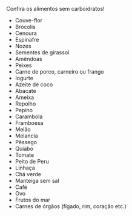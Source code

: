 Confira os alimentos sem carboidratos!

- Couve-flor
- Brócolis
- Cenoura
- Espinafre
- Nozes
- Sementes de girassol
- Amêndoas
- Peixes
- Carne de porco, carneiro ou frango
- Iogurte
- Azeite de coco
- Abacate
- Ameixa
- Repolho
- Pepino
- Carambola
- Framboesa
- Melão
- Melancia
- Pêssego
- Quiabo
- Tomate
- Peito de Peru
- Linhaça
- Chá verde
- Manteiga sem sal
- Café
- Ovo
- Frutos do mar
- Carnes de órgãos (fígado, rim, coração etc.)